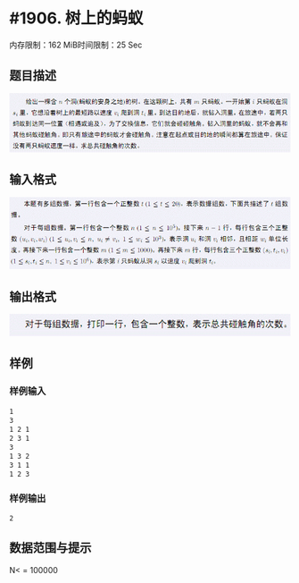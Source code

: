 # #1906. 树上的蚂蚁

内存限制：162 MiB时间限制：25 Sec

## 题目描述

![](images/1906_1.jpg)

## 输入格式

![](images/1906_2.jpg)

## 输出格式

![](images/1906_3.jpg)

## 样例

### 样例输入

    
    1
    3
    1 2 1
    2 3 1
    3
    1 3 2
    3 1 1
    1 2 3
    

### 样例输出

    
    2
    

## 数据范围与提示

N< = 100000
